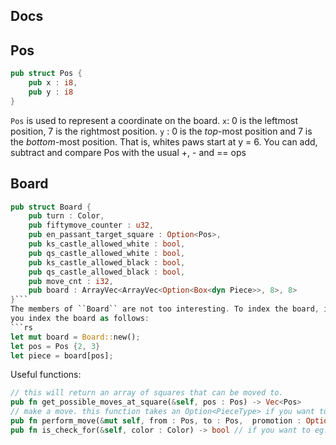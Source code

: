 ## Docs

## Pos
```rs
pub struct Pos {
	pub x : i8,
	pub y : i8
}
```
``Pos`` is used to represent a coordinate on the board. 
``x``: 0 is the leftmost position, 7 is the rightmost position.
``y`` : 0 is the *top*-most position and 7 is the *bottom*-most position. That is, whites paws start at y = 6.
You can add, subtract and compare Pos with the usual +, - and == ops

## Board
```rs
pub struct Board {
    pub turn : Color,
    pub fiftymove_counter : u32,
    pub en_passant_target_square : Option<Pos>,
    pub ks_castle_allowed_white : bool,
    pub qs_castle_allowed_white : bool,
    pub ks_castle_allowed_black : bool,
    pub qs_castle_allowed_black : bool,
    pub move_cnt : i32,
    pub board : ArrayVec<ArrayVec<Option<Box<dyn Piece>>, 8>, 8>
}```
The members of ``Board`` are not too interesting. To index the board, i.e. to get or set a piece at a given square,
you index the board as follows:
```rs
let mut board = Board::new();
let pos = Pos {2, 3}
let piece = board[pos];
```
Useful functions:
```rs
// this will return an array of squares that can be moved to.
pub fn get_possible_moves_at_square(&self, pos : Pos) -> Vec<Pos> 
// make a move. this function takes an Option<PieceType> if you want to promote. If not, pass None.
pub fn perform_move(&mut self, from : Pos, to : Pos,  promotion : Option<PieceType>) -> Result<(), &'static str>{
pub fn is_check_for(&self, color : Color) -> bool // if you want to eg. make the king red when checked

```


